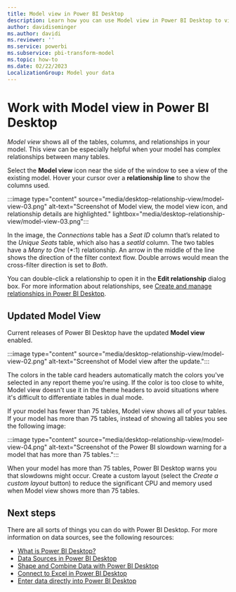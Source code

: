 ```yaml
---
title: Model view in Power BI Desktop
description: Learn how you can use Model view in Power BI Desktop to visualize the tables, column, and complex relationships in your model.
author: davidiseminger
ms.author: davidi
ms.reviewer: ''
ms.service: powerbi
ms.subservice: pbi-transform-model
ms.topic: how-to
ms.date: 02/22/2023
LocalizationGroup: Model your data
---
```

# Work with Model view in Power BI Desktop

*Model view* shows all of the tables, columns, and relationships in your model. This view can be especially helpful when your model has complex relationships between many tables.

Select the **Model view** icon near the side of the window to see a view of the existing model. Hover your cursor over a **relationship line** to show the columns used.

:::image type="content" source="media/desktop-relationship-view/model-view-03.png" alt-text="Screenshot of Model view, the model view icon, and relationship details are highlighted." lightbox="media/desktop-relationship-view/model-view-03.png":::

In the image, the *Connections* table has a *Seat ID* column that’s related to the *Unique Seats* table, which also has a *seatId* column. The two tables have a *Many to One* (\*:1) relationship. An arrow in the middle of the line shows the direction of the filter context flow. Double arrows would mean the cross-filter direction is set to *Both*.

You can double-click a relationship to open it in the **Edit relationship** dialog box. For more information about relationships, see [Create and manage relationships in Power BI Desktop](desktop-create-and-manage-relationships.md).

## Updated Model View

Current releases of Power BI Desktop have the updated **Model view** enabled.

:::image type="content" source="media/desktop-relationship-view/model-view-02.png" alt-text="Screenshot of Model view after the update.":::

The colors in the table card headers automatically match the colors you've selected in any report theme you're using. If the color is too close to white, Model view doesn't use it in the theme headers to avoid situations where it's difficult to differentiate tables in dual mode.

If your model has fewer than 75 tables, Model view shows all of your tables. If your model has more than 75 tables, instead of showing all tables you see the following image:

:::image type="content" source="media/desktop-relationship-view/model-view-04.png" alt-text="Screenshot of the Power BI slowdown warning for a model that has more than 75 tables.":::

 When your model has more than 75 tables, Power BI Desktop warns you that slowdowns might occur. Create a custom layout (select the *Create a custom layout* button) to reduce the significant CPU and memory used when Model view shows more than 75 tables.

## Next steps

There are all sorts of things you can do with Power BI Desktop. For more information on data sources, see the following resources:

* [What is Power BI Desktop?](../fundamentals/desktop-what-is-desktop.md)
* [Data Sources in Power BI Desktop](../connect-data/desktop-data-sources.md)
* [Shape and Combine Data with Power BI Desktop](../connect-data/desktop-shape-and-combine-data.md)
* [Connect to Excel in Power BI Desktop](/power-query/connectors/excel)
* [Enter data directly into Power BI Desktop](../connect-data/desktop-enter-data-directly-into-desktop.md)
